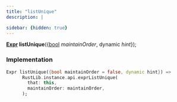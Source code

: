 ```yaml
---
title: "listUnique"
description: |

sidebar: {hidden: true}
---
```

<span class="dart-code"><strong>[Expr] listUnique</strong>({<span class="nobr">[bool] <i>maintainOrder</i></span>, <span class="nobr">dynamic <i>hint</i></span>});</span>


### Implementation
```dart
Expr listUnique({bool maintainOrder = false, dynamic hint}) =>
      RustLib.instance.api.exprListUnique(
        that: this,
        maintainOrder: maintainOrder,
      );
```

[Expr]: /reference/classes/expr/
[bool]: https://api.flutter.dev/flutter/dart-core/bool-class.html